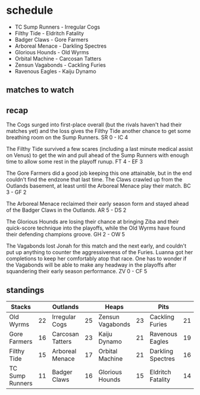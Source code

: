 # schedule

* TC Sump Runners - Irregular Cogs
* Filthy Tide - Eldritch Fatality
* Badger Claws - Gore Farmers
* Arboreal Menace - Darkling Spectres
* Glorious Hounds - Old Wyrms
* Orbital Machine - Carcosan Tatters
* Zensun Vagabonds - Cackling Furies
* Ravenous Eagles - Kaiju Dynamo 


## matches to watch





## recap

The Cogs surged into first-place overall (but the rivals haven't had their matches yet) and the loss gives the Filthy Tide another chance to get some breathing room on the Sump Runners. SR 0 - IC 4

The Filthy Tide survived a few scares (including a last minute medical assist on Venus) to get the win and pull ahead of the Sump Runners with enough time to allow some rest in the playoff runup. FT 4 - EF 3

The Gore Farmers did a good job keeping this one attainable, but in the end couldn't find the endzone that last time. The Claws crawled up from the Outlands basement, at least until the Arboreal Menace play their match. BC 3 - GF 2

The Arboreal Menace reclaimed their early season form and stayed ahead of the Badger Claws in the Outlands. AR 5 - DS 2

The Glorious Hounds are losing their chance at bringing Ziba and their quick-score technique into the playoffs, while the Old Wyrms have found their defending champions groove. GH 2 - OW 5

The Vagabonds lost Jonah for this match and the next early, and couldn't put up anything to counter the aggressiveness of the Furies. Luanna got her completions to keep her comfortably atop that race. One has to wonder if the Vagabonds will be able to make any headway in the playoffs after squandering their early season performance. ZV 0 - CF 5

## standings

| Stacks |  | Outlands |  | Heaps |  | Pits |  |
|-------|-----|--|--|------|------|--|--|
| Old Wyrms | 22 | Irregular Cogs | 25 | Zensun Vagabonds | 23 | Cackling Furies | 21 |
| Gore Farmers | 16 | Carcosan Tatters | 23 | Kaiju Dynamo | 21 | Ravenous Eagles | 19 |
| Filthy Tide | 15 | Arboreal Menace | 17 | Orbital Machine | 21 | Darkling Spectres | 16 |
| TC Sump Runners | 11 | Badger Claws | 16 |  Glorious Hounds | 15 | Eldritch Fatality | 14 |

